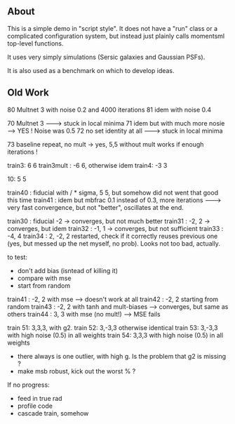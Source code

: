 About
-----

This is a simple demo in "script style". It does not have a "run" class or a complicated configuration system, but instead just plainly calls momentsml top-level functions.

It uses very simply simulations (Sersic galaxies and Gaussian PSFs).

It is also used as a benchmark on which to develop ideas.






Old Work
--------


80 Multnet 3 with noise 0.2 and 4000 iterations
81 idem with noise 0.4




70 Multnet 3  ---> stuck in local minima
71 idem but with much more nosie  --> YES ! Noise was 0.5
72 no set identity at all ---> stuck in local minima


73 baseline repeat, no mult -> yes, 5,5 without mult works if enough iterations !





train3: 6 6
train3mult : -6 6, otherwise idem
train4: -3 3


10: 5 5





train40 : fiducial with / * sigma, 5  5, but somehow did not went that good this time
train41 : idem but mbfrac 0.1 instead of 0.3, more iterations ---> very fast convergence, but not "better", oscillates at the end.



train30 : fiducial -2  -> converges, but not much better
train31 : -2, 2 -> converges, but idem
train32 : -1, 1  -> converges, but not sufficient
train33 : -4, 4
train34 : 2, -2, 2 restarted, check if it correctly reuses previous one (yes, but messed up the net myself, no prob).
			Looks not too bad, actually.



to test:
- don't add bias (isntead of killing it)
- compare with mse
- start from random



train41 : -2, 2 with mse --> doesn't work at all
train42 : -2, 2 starting from random
train43 : -2, 2 with tanh and mult-biases --> converges, but same as others
train44 : 3, 3 with mse (no mult!) --> MSE fails



train 51: 3,3,3, with g2.
train 52: 3,-3,3 otherwise identical
train 53: 3,-3,3 with high noise (0.5) in all weights
train 54: 3,3,3 with high noise (0.5) in all weights


- there always is one outlier, with high g. Is the problem that g2 is missing ?
- make msb robust, kick out the worst % ?

If no progress:
- feed in true rad
- profile code
- cascade train, somehow





